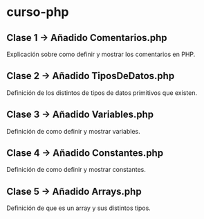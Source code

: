 # curso-php

## Clase 1 -> Añadido Comentarios.php 

Explicación sobre como definir y mostrar los comentarios en PHP.

## Clase 2 -> Añadido TiposDeDatos.php

Definición de los distintos de tipos de datos primitivos que existen.

## Clase 3 -> Añadido Variables.php

Definición de como definir y mostrar variables.

## Clase 4 -> Añadido Constantes.php

Definición de como definir y mostrar constantes.

## Clase 5 -> Añadido Arrays.php

Definición de que es un array y sus distintos tipos.


